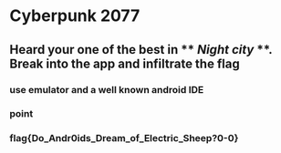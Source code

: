 # Cyberpunk 2077
## Heard your one of the best in ** ***Night city*** **. Break into the app and infiltrate the flag
### use emulator and a well known android IDE
### point 
### flag{Do_Andr0ids_Dream_of_Electric_Sheep?0-0}
